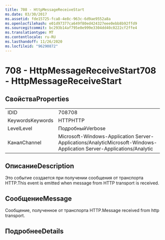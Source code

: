 ```yaml
---
title: 708 - HttpMessageReceiveStart
ms.date: 03/30/2017
ms.assetid: fde15725-fca8-4e8c-963c-6d9ae9552a8a
ms.openlocfilehash: e01d97377ca649f80ed424327eee0ebb8b92ffd9
ms.sourcegitcommit: bc293b14af795e0e999e3304dd40c0222cf2ffe4
ms.translationtype: MT
ms.contentlocale: ru-RU
ms.lasthandoff: 11/26/2020
ms.locfileid: "96290872"
---
```

# <a name="708---httpmessagereceivestart"></a><span data-ttu-id="9b981-102">708 - HttpMessageReceiveStart</span><span class="sxs-lookup"><span data-stu-id="9b981-102">708 - HttpMessageReceiveStart</span></span>

## <a name="properties"></a><span data-ttu-id="9b981-103">Свойства</span><span class="sxs-lookup"><span data-stu-id="9b981-103">Properties</span></span>  
  
|||  
|-|-|  
|<span data-ttu-id="9b981-104">ID</span><span class="sxs-lookup"><span data-stu-id="9b981-104">ID</span></span>|<span data-ttu-id="9b981-105">708</span><span class="sxs-lookup"><span data-stu-id="9b981-105">708</span></span>|  
|<span data-ttu-id="9b981-106">Keywords</span><span class="sxs-lookup"><span data-stu-id="9b981-106">Keywords</span></span>|<span data-ttu-id="9b981-107">HTTP</span><span class="sxs-lookup"><span data-stu-id="9b981-107">HTTP</span></span>|  
|<span data-ttu-id="9b981-108">Level</span><span class="sxs-lookup"><span data-stu-id="9b981-108">Level</span></span>|<span data-ttu-id="9b981-109">Подробный</span><span class="sxs-lookup"><span data-stu-id="9b981-109">Verbose</span></span>|  
|<span data-ttu-id="9b981-110">Канал</span><span class="sxs-lookup"><span data-stu-id="9b981-110">Channel</span></span>|<span data-ttu-id="9b981-111">Microsoft-Windows-Application Server-Applications/Analytic</span><span class="sxs-lookup"><span data-stu-id="9b981-111">Microsoft-Windows-Application Server-Applications/Analytic</span></span>|  
  
## <a name="description"></a><span data-ttu-id="9b981-112">Описание</span><span class="sxs-lookup"><span data-stu-id="9b981-112">Description</span></span>  

 <span data-ttu-id="9b981-113">Это событие создается при получении сообщения от транспорта HTTP.</span><span class="sxs-lookup"><span data-stu-id="9b981-113">This event is emitted when message from HTTP transport is received.</span></span>  
  
## <a name="message"></a><span data-ttu-id="9b981-114">Сообщение</span><span class="sxs-lookup"><span data-stu-id="9b981-114">Message</span></span>  

 <span data-ttu-id="9b981-115">Сообщение, полученное от транспорта HTTP.</span><span class="sxs-lookup"><span data-stu-id="9b981-115">Message received from http transport.</span></span>  
  
## <a name="details"></a><span data-ttu-id="9b981-116">Подробнее</span><span class="sxs-lookup"><span data-stu-id="9b981-116">Details</span></span>
